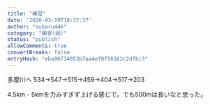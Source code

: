 ```yaml
---
title: "練習"
date: '2020-03-19T18:37:37'
author: "subaru44k"
category: "練習(弱)"
status: "publish"
allowComments: true
convertBreaks: false
entryHash: "eba96f34853b7aa4ef8f56162c2dfbc3"
---
```

多摩川へ
534→547→515→459→404→517→203

4.5km - 5kmを力みすぎず上げる感じで。でも500mは長いなと思った。
